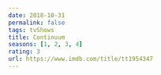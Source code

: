 ```yaml
---
date: 2018-10-31
permalink: false
tags: tvShows
title: Continuum
seasons: [1, 2, 3, 4]
rating: 3
url: https://www.imdb.com/title/tt1954347
---
```

